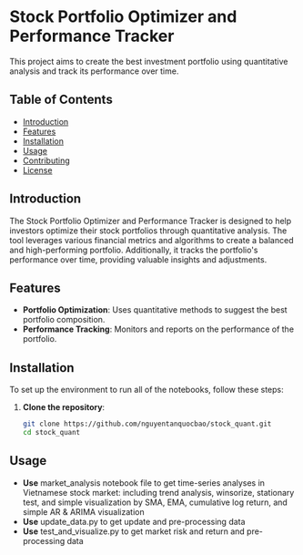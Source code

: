 # Stock Portfolio Optimizer and Performance Tracker

This project aims to create the best investment portfolio using quantitative analysis and track its performance over time.

## Table of Contents
- [Introduction](#introduction)
- [Features](#features)
- [Installation](#installation)
- [Usage](#usage)
- [Contributing](#contributing)
- [License](#license)

## Introduction
The Stock Portfolio Optimizer and Performance Tracker is designed to help investors optimize their stock portfolios through quantitative analysis. The tool leverages various financial metrics and algorithms to create a balanced and high-performing portfolio. Additionally, it tracks the portfolio's performance over time, providing valuable insights and adjustments.

## Features
- **Portfolio Optimization**: Uses quantitative methods to suggest the best portfolio composition.
- **Performance Tracking**: Monitors and reports on the performance of the portfolio.

## Installation
To set up the environment to run all of the notebooks, follow these steps:

1. **Clone the repository**:
   ```sh
   git clone https://github.com/nguyentanquocbao/stock_quant.git
   cd stock_quant

## Usage
- **Use** market_analysis notebook file to get time-series analyses in Vietnamese stock market: including trend analysis, winsorize, stationary test, and simple visualization by SMA, EMA, cumulative log return, and simple AR & ARIMA visualization
- **Use** update_data.py to get update and pre-processing data
- **Use** test_and_visualize.py to get market risk and return and pre-processing data

